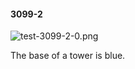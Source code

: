 #### 3099-2
![test-3099-2-0.png](https://github.com/lil-lab/nlvr/raw/master/nlvr/test/images/5/test-3099-2-0.png "test-3099-2-0.png")

The base of a tower is blue.